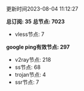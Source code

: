更新时间2023-08-04 11:12:27

**总订阅: 35**
**总节点: 7023**
- vless节点: 7

**google ping有效节点: 297**
- v2ray节点: 218
- ss节点: 68
- trojan节点: 4
- ssr节点: 7
